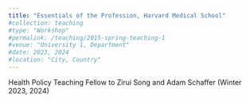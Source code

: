 ```yaml
---
title: "Essentials of the Profession, Harvard Medical School"
#collection: teaching
#type: "Workshop"
#permalink: /teaching/2015-spring-teaching-1
#venue: "University 1, Department"
#date: 2023, 2024
#location: "City, Country"
---
```


Health Policy Teaching Fellow to Zirui Song and Adam Schaffer (Winter 2023, 2024)

